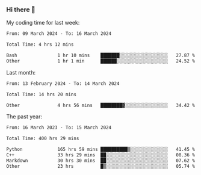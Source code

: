 ### Hi there 👋

My coding time for last week:

<!--START_SECTION:week-->

```txt
From: 09 March 2024 - To: 16 March 2024

Total Time: 4 hrs 12 mins

Bash               1 hr 10 mins    ███████░░░░░░░░░░░░░░░░░░   27.87 %
Other              1 hr 1 min      ██████░░░░░░░░░░░░░░░░░░░   24.52 %
```

<!--END_SECTION:week-->

Last month:

<!--START_SECTION:month-->

```txt
From: 13 February 2024 - To: 14 March 2024

Total Time: 14 hrs 20 mins

Other              4 hrs 56 mins   ████████▓░░░░░░░░░░░░░░░░   34.42 %
```

<!--END_SECTION:month-->

The past year:

<!--START_SECTION:year-->

```txt
From: 16 March 2023 - To: 15 March 2024

Total Time: 400 hrs 29 mins

Python             165 hrs 59 mins ██████████▒░░░░░░░░░░░░░░   41.45 %
C++                33 hrs 29 mins  ██░░░░░░░░░░░░░░░░░░░░░░░   08.36 %
Markdown           30 hrs 30 mins  ██░░░░░░░░░░░░░░░░░░░░░░░   07.62 %
Other              23 hrs          █▒░░░░░░░░░░░░░░░░░░░░░░░   05.74 %
```

<!--END_SECTION:year-->
